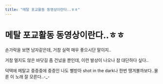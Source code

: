 ```yaml
---
title: "메탈 포교활동 동영상이란다..ㅎㅎ"
---
```

# 메탈 포교활동 동영상이란다..ㅎㅎ

손가락을 보면 남자같은데, 거참 실력 매우 좋으시단 말이지..

거참 멀지도 않은 바닷길 좀 건넜을 뿐인데, 이런 발상이 나오나 참 대단하다 싶다..

덕택에 메탈교 중증중에 중증인 나도 삘받아 shot in the dark나 한번 땡겨볼까보다..물론 이 노래 잘 모른다..-_-



